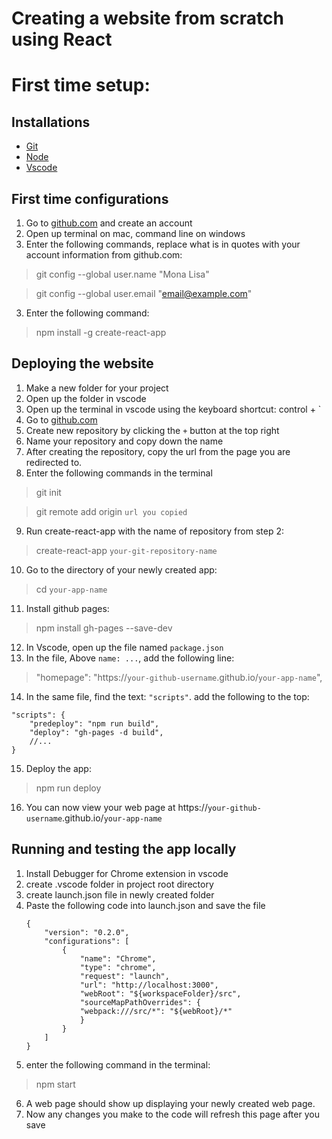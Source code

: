 # Creating a website from scratch using React

# First time setup: 

<h2> Installations </h2>

* [Git](https://git-scm.com/downloads)
* [Node](https://nodejs.org/en/download/)
* [Vscode](https://code.visualstudio.com/)

<h2> First time configurations </h2>

1. Go to [github.com](https://github.com) and create an account
1. Open up terminal on mac, command line on windows 
2. Enter the following commands, replace what is in quotes with your account information from github.com:
> git config --global user.name "Mona Lisa"

> git config --global user.email "email@example.com"
3. Enter the following command:
> npm install -g create-react-app

<h2> Deploying the website </h2>

1. Make a new folder for your project
2. Open up the folder in vscode 
3. Open up the terminal in vscode using the keyboard shortcut: control + `
4. Go to [github.com](https://github.com)
5. Create new repository by clicking the `+` button at the top right
6. Name your repository and copy down the name
7. After creating the repository, copy the url from the page you are redirected to. 
8. Enter the following commands in the terminal 
> git init

> git remote add origin `url you copied`
9. Run create-react-app with the name of repository from step 2: 
>create-react-app `your-git-repository-name`
10. Go to the directory of your newly created app:
> cd `your-app-name`
11. Install github pages:
> npm install gh-pages --save-dev
12. In Vscode, open up the file named `package.json`
13. In the file, Above `name: ...`, add the following line:
> "homepage": "https://`your-github-username`.github.io/`your-app-name`",
14. In the same file, find the text: `"scripts"`. add the following to the top: 
```
"scripts": {
    "predeploy": "npm run build",
    "deploy": "gh-pages -d build",
    //...
}
```
15. Deploy the app: 
> npm run deploy
16. You can now view your web page at https://`your-github-username`.github.io/`your-app-name`

<h2> Running and testing the app locally </h2>

1. Install Debugger for Chrome extension in vscode
2. create .vscode folder in project root directory 
3. create launch.json file in newly created folder 
4. Paste the following code into launch.json and save the file
    ```
    {
        "version": "0.2.0",
        "configurations": [
            {
                "name": "Chrome",
                "type": "chrome",
                "request": "launch",
                "url": "http://localhost:3000",
                "webRoot": "${workspaceFolder}/src",
                "sourceMapPathOverrides": {
                "webpack:///src/*": "${webRoot}/*"
                }
            }
        ]
    }
    ```
5. enter the following command in the terminal:
> npm start
6. A web page should show up displaying your newly created web page.
7. Now any changes you make to the code will refresh this page after you save 